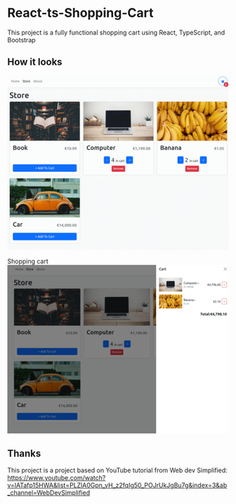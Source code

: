 # React-ts-Shopping-Cart

This project is a fully functional shopping cart using React, TypeScript, and Bootstrap


## How it looks
![image](https://github.com/susizhang/React-ts-Shopping-Cart/blob/main/src/assets/ts-shopping-cart1%20.png)


Shopping cart
![image](https://github.com/susizhang/React-ts-Shopping-Cart/blob/main/src/assets/ts-shopping-cart2%20.png)


## Thanks

This project is a project based on YouTube tutorial from Web dev Simplified:
https://www.youtube.com/watch?v=lATafp15HWA&list=PLZlA0Gpn_vH_z2fqIg50_POJrUkJgBu7g&index=3&ab_channel=WebDevSimplified

